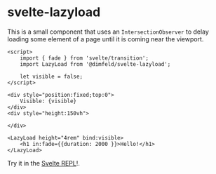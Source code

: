 # svelte-lazyload

This is a small component that uses an `IntersectionObserver` to delay loading some element of a page until it is coming near the viewport.

```svelte
<script>
	import { fade } from 'svelte/transition';
	import LazyLoad from '@dimfeld/svelte-lazyload';

	let visible = false;
</script>

<div style="position:fixed;top:0">
	Visible: {visible}
</div>
<div style="height:150vh">

</div>

<LazyLoad height="4rem" bind:visible>
	<h1 in:fade={{duration: 2000 }}>Hello!</h1>
</LazyLoad>
```

Try it in the [Svelte REPL](https://svelte.dev/repl/9a2f40ce30b34337be76df5e9be168e8)!.
